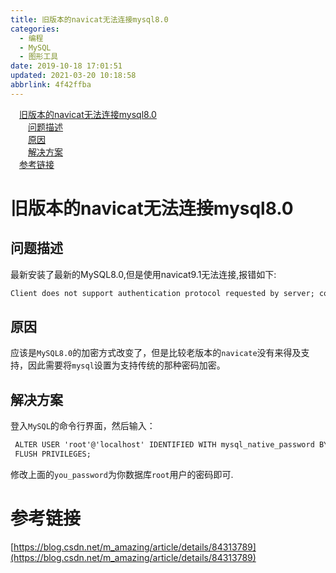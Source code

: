 ```yaml
---
title: 旧版本的navicat无法连接mysql8.0
categories: 
  - 编程
  - MySQL
  - 图形工具
date: 2019-10-18 17:01:51
updated: 2021-03-20 10:18:58
abbrlink: 4f42ffba
---
```

<div id='my_toc'><a href="/blog/4f42ffba/#旧版本的navicat无法连接mysql8-0" class="header_1">旧版本的navicat无法连接mysql8.0</a>&nbsp;<br><a href="/blog/4f42ffba/#问题描述" class="header_2">问题描述</a>&nbsp;<br><a href="/blog/4f42ffba/#原因" class="header_2">原因</a>&nbsp;<br><a href="/blog/4f42ffba/#解决方案" class="header_2">解决方案</a>&nbsp;<br><a href="/blog/4f42ffba/#参考链接" class="header_1">参考链接</a>&nbsp;<br></div>
<style>.header_1{margin-left: 1em;}.header_2{margin-left: 2em;}.header_3{margin-left: 3em;}.header_4{margin-left: 4em;}.header_5{margin-left: 5em;}.header_6{margin-left: 6em;}</style>
<!--more-->
<script>if (navigator.platform.search('arm')==-1){document.getElementById('my_toc').style.display = 'none';}var e,p = document.getElementsByTagName('p');while (p.length>0) {e = p[0];e.parentElement.removeChild(e);}</script>

<!--end-->
# 旧版本的navicat无法连接mysql8.0
## 问题描述
最新安装了最新的MySQL8.0,但是使用navicat9.1无法连接,报错如下:
```cmd
Client does not support authentication protocol requested by server; consider upgrading MySQL client
```
## 原因
应该是`MySQL8.0`的加密方式改变了，但是比较老版本的`navicate`没有来得及支持，因此需要将`mysql`设置为支持传统的那种密码加密。
## 解决方案
登入`MySQL`的命令行界面，然后输入：
```cmd
 ALTER USER 'root'@'localhost' IDENTIFIED WITH mysql_native_password BY 'you_password';
 FLUSH PRIVILEGES;
```
修改上面的`you_password`为你数据库`root`用户的密码即可.
# 参考链接
[https://blog.csdn.net/m_amazing/article/details/84313789](https://blog.csdn.net/m_amazing/article/details/84313789)
